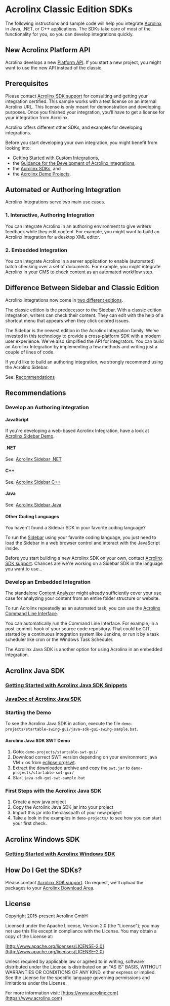 # Acrolinx Classic Edition SDKs

The following instructions and sample code will help you integrate [Acrolinx](https://www.acrolinx.com/)
in Java, .NET, or C++ applications.
The SDKs take care of most of the functionality for you, so you can develop integrations quickly.

## New Acrolinx Platform API

Acrolinx develops a new [Platform API](https://github.com/acrolinx/platform-api).
If you start a new project, you might want to use the new API instead of the classic.

## Prerequisites

Please contact [Acrolinx SDK support](https://github.com/acrolinx/acrolinx-coding-guidance/blob/master/topics/sdk-support.md)
for consulting and getting your integration certified.
This sample works with a test license on an internal Acrolinx URL.
This license is only meant for demonstration and developing purposes.
Once you finished your integration, you'll have to get a license for your integration from Acrolinx.
  
Acrolinx offers different other SDKs, and examples for developing integrations.

Before you start developing your own integration, you might benefit from looking into:

* [Getting Started with Custom Integrations](https://docs.acrolinx.com/customintegrations),
* the [Guidance for the Development of Acrolinx Integrations](https://github.com/acrolinx/acrolinx-coding-guidance),
* the [Acrolinx SDKs](https://github.com/acrolinx?q=sdk), and
* the [Acrolinx Demo Projects](https://github.com/acrolinx?q=demo).

## Automated or Authoring Integration

Acrolinx Integrations serve two main use cases.

### 1. Interactive, Authoring Integration

You can integrate Acrolinx in an authoring environment to give writers feedback while they edit content.
For example, you might want to build an Acrolinx Integration for a desktop XML editor.

### 2. Embedded Integration

You can integrate Acrolinx in a server application to enable (automated) batch checking over a set of documents.
For example, you might integrate Acrolinx in your CMS to check content as an automated workflow step.

## Difference Between Sidebar and Classic Edition

Acrolinx Integrations now come in [two different editions](https://support.acrolinx.com/hc/en-us/articles/208549775).

The classic edition is the predecessor to the Sidebar. With a classic edition integration,
writers can check their content. They can edit with the help of a shortcut menu that appears when they click colored issues.

The Sidebar is the newest edition in the Acrolinx Integration family.
We've invested in this technology to provide a cross-platform SDK with a modern user experience.
We've also simplified the API for integrators. You can build an Acrolinx Integration by implementing a few methods
and writing just a couple of lines of code.

If you'd like to build an authoring integration, we strongly recommend using the Acrolinx Sidebar.

See: [Recommendations](#recommendations)

## Recommendations

### Develop an Authoring Integration

#### JavaScript

If you're developing a web-based Acrolinx Integration, have a look at [Acrolinx Sidebar Demo](https://github.com/acrolinx/acrolinx-sidebar-demo).

#### .NET

See: [Acrolinx Sidebar .NET](https://github.com/acrolinx/acrolinx-sidebar-demo-dotnet)

#### C++

See: [Acrolinx Sidebar C++](https://github.com/acrolinx/sidebar-demo-cpp)

#### Java

See: [Acrolinx Sidebar Java](https://github.com/acrolinx/acrolinx-sidebar-demo-java)

#### Other Coding Languages

You haven't found a Sidebar SDK in your favorite coding language?

To run the [Sidebar](https://github.com/acrolinx/acrolinx-sidebar-demo) using your favorite coding language,
you just need to load the Sidebar in a web browser control and interact with the JavaScript inside.

Before you start building a new Acrolinx SDK on your own, contact [Acrolinx SDK support](https://github.com/acrolinx/acrolinx-coding-guidance/blob/master/topics/sdk-support.md).
Chances are we're working on a Sidebar SDK in the language you want to use...

### Develop an Embedded Integration

The standalone [Content Analyzer](https://docs.acrolinx.com/ca/latest/en)
might already sufficiently cover your use case for analyzing your content from an entire folder structure or website.

To run Acrolinx repeatedly as an automated task, you can use the [Acrolinx Command Line Interface](https://docs.acrolinx.com/cli/latest/en).

You can automatically run the Command Line Interface. For example,
in a post-commit-hook of your source code repository. That could be GIT, started by a continuous integration system like Jenkins,
or run it by a task scheduler like cron or the Windows Task Scheduler.

The Acrolinx Java SDK is another option for using Acrolinx in an embedded integration.

## Acrolinx Java SDK

### [Getting Started with Acrolinx Java SDK Snippets](https://cdn.rawgit.com/acrolinx/classic-edition-sdks/5750a55d31d0d5fe267e75c768660f5f7d42c606/java-sdk/html/snippets.html)

### [JavaDoc of Acrolinx Java SDK](https://cdn.rawgit.com/acrolinx/classic-edition-sdks/5750a55d31d0d5fe267e75c768660f5f7d42c606/java-sdk/html/apidocs/index.html)

### Starting the Demo

To see the Acrolinx Java SDK in action, execute the file `demo-projects/startable-swing-gui/java-sdk-gui-swing-sample.bat`.

#### Acrolinx Java SDK SWT Demo

1. Goto: `demo-projects/startable-swt-gui/`
2. Download correct SWT version depending on your environment: java VM + os from [eclipse.org/swt](https://www.eclipse.org/swt/).
3. Extract the downloaded archive and copy the `swt.jar` to `demo-projects/startable-swt-gui/`
4. Start `java-sdk-gui-swt-sample.bat`

### First Steps with the Acrolinx Java SDK

1. Create a new java project
2. Copy the Acrolinx Java SDK jar into your project
3. Import this jar into the classpath of your new project
4. Take a look in the examples in `demo-projects/` to see how you can start your first check.

## Acrolinx Windows SDK

### [Getting Started with Acrolinx Windows SDK](https://cdn.rawgit.com/acrolinx/classic-edition-sdks/2d2bad1b/windows-sdk/html/index.html)

## How Do I Get the SDKs?

Please contact [Acrolinx SDK support](https://github.com/acrolinx/acrolinx-coding-guidance/blob/master/topics/sdk-support.md).
On request, we'll upload the packages to your [Acrolinx Download Area](https://download.acrolinx.com/).

## License

Copyright 2015-present Acrolinx GmbH

Licensed under the Apache License, Version 2.0 (the "License");
you may not use this file except in compliance with the License.
You may obtain a copy of the License at:

[http://www.apache.org/licenses/LICENSE-2.0](http://www.apache.org/licenses/LICENSE-2.0)

Unless required by applicable law or agreed to in writing, software
distributed under the License is distributed on an "AS IS" BASIS,
WITHOUT WARRANTIES OR CONDITIONS OF ANY KIND, either express or implied.
See the License for the specific language governing permissions and
limitations under the License.

For more information visit: [https://www.acrolinx.com](https://www.acrolinx.com)